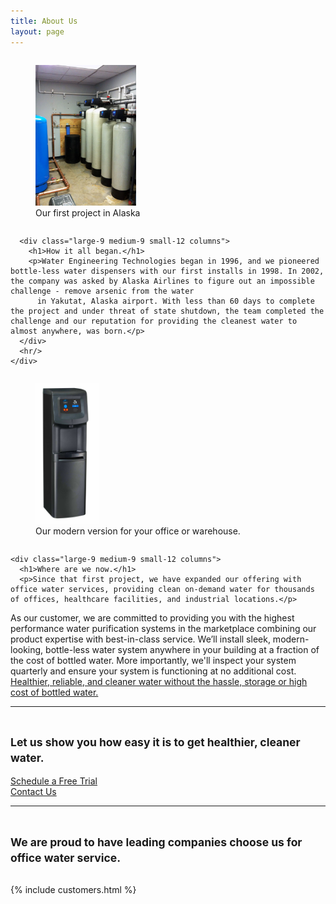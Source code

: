 ```yaml
---
title: About Us
layout: page
---
```



  <div class="row spacer">
      <div class="large-3 medium-3 small-12 columns text-center">
        <figure>
        <img src="/images/alaska-project.jpg" style="max-height: 225px; width: auto;" alt="Our first big project in Alaska">
        <figcaption><span class="caption">Our first project in Alaska</span></figcaption>
        </figure>
      </div>

      <div class="large-9 medium-9 small-12 columns">
        <h1>How it all began.</h1>
        <p>Water Engineering Technologies began in 1996, and we pioneered bottle-less water dispensers with our first installs in 1998. In 2002, the company was asked by Alaska Airlines to figure out an impossible challenge - remove arsenic from the water
          in Yakutat, Alaska airport. With less than 60 days to complete the project and under threat of state shutdown, the team completed the challenge and our reputation for providing the cleanest water to almost anywhere, was born.</p>
      </div>
      <hr/>
    </div>


  <div class="row">
    <div class="large-3 medium-3 small-12 columns text-center">
    <figure>
      <img src="/images/water-cooler.jpg" style="max-height: 225px; width: auto;" alt="Modern Bottle-less Water System">
      <figcaption>
      <span class="caption">Our modern version for your office or warehouse.</span>
      </figcaption>
      </figure>
    </div>

    <div class="large-9 medium-9 small-12 columns">
      <h1>Where are we now.</h1>
      <p>Since that first project, we have expanded our offering with office water services, providing clean on-demand water for thousands of offices, healthcare facilities, and industrial locations.</p>
<p>As our customer, we are committed to providing you with the highest performance water purification systems in the marketplace combining our product expertise with best-in-class service. We’ll install sleek, modern-looking, bottle-less water system anywhere in your building at a fraction of the cost of bottled water. More importantly, we'll inspect your system quarterly and ensure your system is functioning at no additional cost. <u>Healthier, reliable, and cleaner water without the hassle, storage or high cost of bottled water.</u></p>
    </div>
    <hr/>
  </div>

  <div class="row">
  <div class="large-12 columns">
    <h2 class="text-center"><small>Let us show you how easy it is to get healthier, cleaner water.</small></h2>
  </div>
  </div>

  <div class="row">
    <div class="large-6 medium-6 small-6 columns text-right">
      <a href="/free-trial.html" class="button small">Schedule a Free Trial</a>
    </div>
    <div class="large-6 medium-6 small-6 columns text-left">
      <a href="/free-trial.html" class="button small">Contact Us</a>
    </div>
    <hr/>
  </div>

  <div class="row">
  <div class="large-12 columns">
    <h2 class="text-center"><small>We are proud to have leading companies choose us for office water service.</small></h2>
  </div>
  </div>

   {% include customers.html %}
